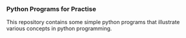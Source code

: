 ### Python Programs for Practise
This repository contains some simple python programs that illustrate various concepts in python programming.
